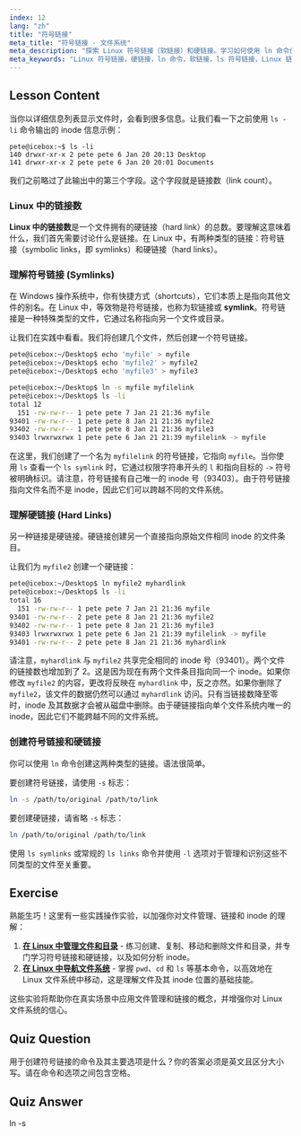 ```yaml
---
index: 12
lang: "zh"
title: "符号链接"
meta_title: "符号链接 - 文件系统"
meta_description: "探索 Linux 符号链接（软链接）和硬链接。学习如何使用 ln 命令创建它们，使用 ls 命令检查 Linux 中的链接数，并理解 ls 输出中符号链接和硬链接的区别。"
meta_keywords: "Linux 符号链接，硬链接，ln 命令，软链接，ls 符号链接，Linux 链接数，ls 符号链接，ls 链接，Linux 文件系统，Linux 教程"
---
```


## Lesson Content

当你以详细信息列表显示文件时，会看到很多信息。让我们看一下之前使用 `ls -li` 命令输出的 inode 信息示例：

```plaintext
pete@icebox:~$ ls -li
140 drwxr-xr-x 2 pete pete 6 Jan 20 20:13 Desktop
141 drwxr-xr-x 2 pete pete 6 Jan 20 20:01 Documents
```

我们之前略过了此输出中的第三个字段。这个字段就是链接数（link count）。

### Linux 中的链接数

**Linux 中的链接数**是一个文件拥有的硬链接（hard link）的总数。要理解这意味着什么，我们首先需要讨论什么是链接。在 Linux 中，有两种类型的链接：符号链接（symbolic links，即 symlinks）和硬链接（hard links）。

### 理解符号链接 (Symlinks)

在 Windows 操作系统中，你有快捷方式（shortcuts），它们本质上是指向其他文件的别名。在 Linux 中，等效物是符号链接，也称为软链接或 **symlink**。符号链接是一种特殊类型的文件，它通过名称指向另一个文件或目录。

让我们在实践中看看。我们将创建几个文件，然后创建一个符号链接。

```bash
pete@icebox:~/Desktop$ echo 'myfile' > myfile
pete@icebox:~/Desktop$ echo 'myfile2' > myfile2
pete@icebox:~/Desktop$ echo 'myfile3' > myfile3

pete@icebox:~/Desktop$ ln -s myfile myfilelink
pete@icebox:~/Desktop$ ls -li
total 12
  151 -rw-rw-r-- 1 pete pete 7 Jan 21 21:36 myfile
93401 -rw-rw-r-- 1 pete pete 8 Jan 21 21:36 myfile2
93402 -rw-rw-r-- 1 pete pete 8 Jan 21 21:36 myfile3
93403 lrwxrwxrwx 1 pete pete 6 Jan 21 21:39 myfilelink -> myfile
```

在这里，我们创建了一个名为 `myfilelink` 的符号链接，它指向 `myfile`。当你使用 `ls` 查看一个 `ls symlink` 时，它通过权限字符串开头的 `l` 和指向目标的 `->` 符号被明确标识。请注意，符号链接有自己唯一的 inode 号（93403）。由于符号链接指向文件名而不是 inode，因此它们可以跨越不同的文件系统。

### 理解硬链接 (Hard Links)

另一种链接是硬链接。硬链接创建另一个直接指向原始文件相同 inode 的文件条目。

让我们为 `myfile2` 创建一个硬链接：

```bash
pete@icebox:~/Desktop$ ln myfile2 myhardlink
pete@icebox:~/Desktop$ ls -li
total 16
  151 -rw-rw-r-- 1 pete pete 7 Jan 21 21:36 myfile
93401 -rw-rw-r-- 2 pete pete 8 Jan 21 21:36 myfile2
93402 -rw-rw-r-- 1 pete pete 8 Jan 21 21:36 myfile3
93403 lrwxrwxrwx 1 pete pete 6 Jan 21 21:39 myfilelink -> myfile
93401 -rw-rw-r-- 2 pete pete 8 Jan 21 21:36 myhardlink
```

请注意，`myhardlink` 与 `myfile2` 共享完全相同的 inode 号（93401）。两个文件的链接数也增加到了 2。这是因为现在有两个文件条目指向同一个 inode。如果你修改 `myfile2` 的内容，更改将反映在 `myhardlink` 中，反之亦然。如果你删除了 `myfile2`，该文件的数据仍然可以通过 `myhardlink` 访问。只有当链接数降至零时，inode 及其数据才会被从磁盘中删除。由于硬链接指向单个文件系统内唯一的 inode，因此它们不能跨越不同的文件系统。

### 创建符号链接和硬链接

你可以使用 `ln` 命令创建这两种类型的链接。语法很简单。

要创建符号链接，请使用 `-s` 标志：

```bash
ln -s /path/to/original /path/to/link
```

要创建硬链接，请省略 `-s` 标志：

```bash
ln /path/to/original /path/to/link
```

使用 `ls symlinks` 或常规的 `ls links` 命令并使用 `-l` 选项对于管理和识别这些不同类型的文件至关重要。

## Exercise

熟能生巧！这里有一些实践操作实验，以加强你对文件管理、链接和 inode 的理解：

1.  **[在 Linux 中管理文件和目录](https://labex.io/zh/labs/comptia-manage-files-and-directories-in-linux-590835)** - 练习创建、复制、移动和删除文件和目录，并专门学习符号链接和硬链接，以及如何分析 inode。
2.  **[在 Linux 中导航文件系统](https://labex.io/zh/labs/comptia-navigate-the-filesystem-in-linux-590971)** - 掌握 `pwd`、`cd` 和 `ls` 等基本命令，以高效地在 Linux 文件系统中移动，这是理解文件及其 inode 位置的基础技能。

这些实验将帮助你在真实场景中应用文件管理和链接的概念，并增强你对 Linux 文件系统的信心。

## Quiz Question

用于创建符号链接的命令及其主要选项是什么？你的答案必须是英文且区分大小写。请在命令和选项之间包含空格。

## Quiz Answer

ln -s
